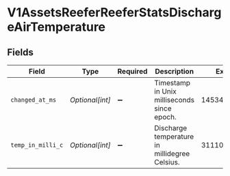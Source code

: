 # V1AssetsReeferReeferStatsDischargeAirTemperature


## Fields

| Field                                         | Type                                          | Required                                      | Description                                   | Example                                       |
| --------------------------------------------- | --------------------------------------------- | --------------------------------------------- | --------------------------------------------- | --------------------------------------------- |
| `changed_at_ms`                               | *Optional[int]*                               | :heavy_minus_sign:                            | Timestamp in Unix milliseconds since epoch.   | 1453449599999                                 |
| `temp_in_milli_c`                             | *Optional[int]*                               | :heavy_minus_sign:                            | Discharge temperature in millidegree Celsius. | 31110                                         |